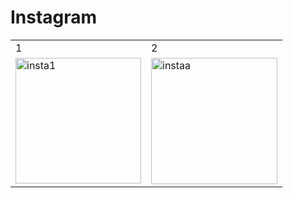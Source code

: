<h1>Instagram</h1>
<table>
  <tr>
    <td>1</td>
    <td>2</td>
    
    
    
 </tr>
  <tr>
    <td> <img width="201" alt="insta1" src="https://github.com/itsnehabhagat05/LearningFlutterTopics/assets/127725526/d92a0f5b-bd33-4c51-9825-d2a9caac7b32">
</td>
    <td><img width="202" alt="instaa" src="https://github.com/itsnehabhagat05/LearningFlutterTopics/assets/127725526/7ca6b998-33ab-4229-bde7-dc00c731886d">


 </td>
 
    
  </tr>
</table>
